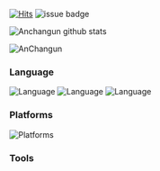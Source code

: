 <!--
**Anchangun/Anchangun** is a ✨ _special_ ✨ repository because its `README.md` (this file) appears on your GitHub profile.

Here are some ideas to get you started:

- 🔭 I’m currently working on ...
- 🌱 I’m currently learning ...
- 👯 I’m looking to collaborate on ...
- 🤔 I’m looking for help with ...
- 💬 Ask me about ...
- 📫 How to reach me: ...
- 😄 Pronouns: ...
- ⚡ Fun fact: ...
-->
[![Hits](https://hits.seeyoufarm.com/api/count/incr/badge.svg?url=https%3A%2F%2Fgithub.com%2FAnchangun%2FLeetCode&count_bg=%2379C83D&title_bg=%23555555&icon=&icon_color=%23E7E7E7&title=hits&edge_flat=false)](https://hits.seeyoufarm.com) ![issue badge](https://img.shields.io/badge/Gmail-chanung516-green?style=flat&logo=Gmail&logoColor=FFFFFF)

![Anchangun github stats](https://github-readme-stats.vercel.app/api?username=Anchangun&show_icons=true&theme=radical)

![AnChangun](https://github-readme-stats.vercel.app/api/top-langs/?username=Anchangun&show_icons=true&theme=radical)

### Language
![Language](https://img.shields.io/badge/C%2B%2B-00599C?style=for-the-badge&logo=cplusplus&logoColor=white)
![Language](https://img.shields.io/badge/C-A8B9CC?style=for-the-badge&logo=c&logoColor=white)
![Language](https://img.shields.io/badge/Java-007396?style=for-the-badge&logo=Java&logoColor=white)

### Platforms
![Platforms](https://img.shields.io/badge/AndroidStudio-33DDC84?style=for-the-badg&logo=AndroidStudio&logoColor=white)

### Tools
